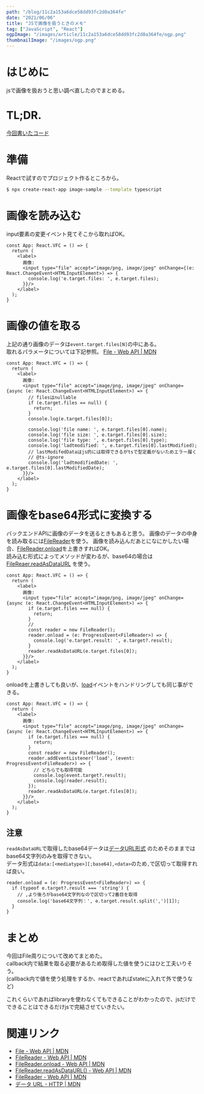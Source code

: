 ```yaml
---
path: "/blog/11c2a153a6dce58dd93fc2d0a364fe"
date: "2021/06/06"
title: "JSで画像を扱うときのメモ"
tag: ["JavaScript", "React"]
ogpImage: "/images/article/11c2a153a6dce58dd93fc2d0a364fe/ogp.png"
thumbnailImage: "/images/ogp.png"
---
```


# はじめに

jsで画像を扱おうと思い調べ直したのでまとめる。

# TL;DR.

[今回書いたコード](https://github.com/Tetsuya-Minase/program-samples/tree/master/image-sample)

# 準備

Reactで試すのでプロジェクト作るところから。

```bash
$ npx create-react-app image-sample --template typescript
```

# 画像を読み込む

input要素の変更イベント見てそこから取ればOK。

```tsx
const App: React.VFC = () => {
  return (
    <label>
      画像:
      <input type="file" accept="image/png, image/jpeg" onChange={(e: React.ChangeEvent<HTMLInputElement>) => {
        console.log('e.target.files: ', e.target.files);
      }}/>
    </label>
  );
}
```

# 画像の値を取る

上記の通り画像のデータは`event.target.files[N]`の中にある。  
取れるパラメータについては下記参照。
[File - Web API | MDN](https://developer.mozilla.org/ja/docs/Web/API/File)

```tsx
const App: React.VFC = () => {
  return (
    <label>
      画像:
      <input type="file" accept="image/png, image/jpeg" onChange={async (e: React.ChangeEvent<HTMLInputElement>) => {
        // filesはnullable
        if (e.target.files == null) {
          return;
        }
        console.log(e.target.files[0]);

        console.log('file name: ', e.target.files[0].name);
        console.log('file size: ', e.target.files[0].size);
        console.log('file type: ', e.target.files[0].type);
        console.log('ladtmodified: ', e.target.files[0].lastModified);
        // lastModifedDataはjs的には取得できるがtsで型定義がないためエラー履く
        // @ts-ignore
        console.log('ladtmodifiedDate: ', e.target.files[0].lastModifiedDate);
      }}/>
    </label>
  );
}
```

# 画像をbase64形式に変換する

バックエンドAPIに画像のデータを送るときもあると思う。
画像のデータの中身を読み取るには[FileReader](https://developer.mozilla.org/ja/docs/Web/API/FileReader)を使う。
画像を読み込んだあとになにかしたい場合、[FileReader.onload](https://developer.mozilla.org/ja/docs/Web/API/FileReader/onload)を上書きすればOK。  
読み込む形式によってメソッドが変わるが、base64の場合は[FileReaer.readAsDataURL](https://developer.mozilla.org/ja/docs/Web/API/FileReader/readAsDataURL)
を使う。

```tsx
const App: React.VFC = () => {
  return (
    <label>
      画像:
      <input type="file" accept="image/png, image/jpeg" onChange={async (e: React.ChangeEvent<HTMLInputElement>) => {
        if (e.target.files === null) {
          return;
        }
        // 
        const reader = new FileReader();
        reader.onload = (e: ProgressEvent<FileReader>) => {
          console.log('e.target.result: ', e.target?.result);
        }
        reader.readAsDataURL(e.target.files[0]);
      }}/>
    </label>
  );
}
```

onloadを上書きしても良いが、[load](https://developer.mozilla.org/ja/docs/Web/API/FileReader/load_event)イベントをハンドリングしても同じ事ができる。

```tsx
const App: React.VFC = () => {
  return (
    <label>
      画像:
      <input type="file" accept="image/png, image/jpeg" onChange={async (e: React.ChangeEvent<HTMLInputElement>) => {
        if (e.target.files === null) {
          return;
        }
        const reader = new FileReader();
        reader.addEventListener('load', (event: ProgressEvent<FileReader>) => {
          // どちらでも取得可能
          console.log(event.target?.result);
          console.log(reader.result);
        });
        reader.readAsDataURL(e.target.files[0]);
      }}/>
    </label>
  );
}
```

## 注意

`readAsDataURL`で取得したbase64データは[データURL形式](https://developer.mozilla.org/ja/docs/Web/HTTP/Basics_of_HTTP/Data_URIs)
のためそのままではbase64文字列のみを取得できない。  
データ形式は`data:[<mediatype>][;base64],<data>`のため`,`で区切って取得すれば良い。

```tsx
reader.onload = (e: ProgressEvent<FileReader>) => {
  if (typeof e.target?.result === 'string') {
    // ,より後ろがbase64文字列なので区切って2番目を取得
    console.log('base64文字列：', e.target.result.split(',')[1]);
  }
}
```

# まとめ

今回はFile周りについて改めてまとめた。  
callback内で結果を取る必要があるため取得した値を使うにはひと工夫いりそう。  
(callback内で値を使う処理をするか、reactであればstateに入れて外で使うなど)

これくらいであればlibraryを使わなくてもできることがわかったので、jsだけでできることはできるだけjsで完結させていきたい。

# 関連リンク

- [File - Web API | MDN](https://developer.mozilla.org/ja/docs/Web/API/File)
- [FileReader - Web API | MDN](https://developer.mozilla.org/ja/docs/Web/API/FileReader)
- [FileReader.onload - Web API | MDN](https://developer.mozilla.org/ja/docs/Web/API/FileReader/onload)
- [FileReader.readAsDataURL() - Web API | MDN](https://developer.mozilla.org/ja/docs/Web/API/FileReader/readAsDataURL)
- [FileReader - Web API | MDN](https://developer.mozilla.org/ja/docs/Web/API/FileReader)
- [データ URL - HTTP | MDN](https://developer.mozilla.org/ja/docs/Web/HTTP/Basics_of_HTTP/Data_URIs)
